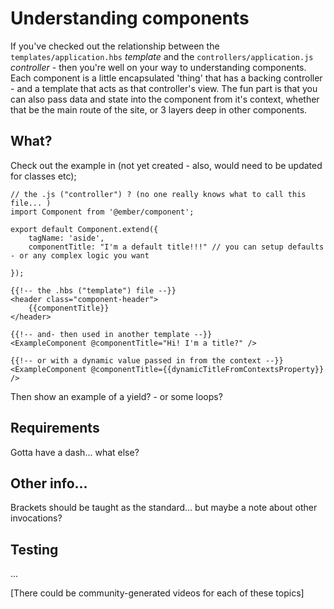 
# Understanding components

If you've checked out the relationship between the `templates/application.hbs` _template_ and the `controllers/application.js` _controller_ - then you're well on your way to understanding components. Each component is a little encapsulated 'thing' that has a backing controller - and a template that acts as that controller's view. The fun part is that you can also pass data and state into the component from it's context, whether that be the main route of the site, or 3 layers deep in other components.

## What?

Check out the example in (not yet created - also, would need to be updated for classes etc);

```
// the .js ("controller") ? (no one really knows what to call this file... )
import Component from '@ember/component';

export default Component.extend({
	tagName: 'aside',
	componentTitle: "I'm a default title!!!" // you can setup defaults - or any complex logic you want

});
```

```
{{!-- the .hbs ("template") file --}}
<header class="component-header">
	{{componentTitle}}
</header>
```

```
{{!-- and- then used in another template --}}
<ExampleComponent @componentTitle="Hi! I'm a title?" />
```

```
{{!-- or with a dynamic value passed in from the context --}}
<ExampleComponent @componentTitle={{dynamicTitleFromContextsProperty}} />
```

Then show an example of a yield? - or some loops?


## Requirements

Gotta have a dash... what else?


## Other info...

Brackets should be taught as the standard... but maybe a note about other invocations?


## Testing

...

[There could be community-generated videos for each of these topics]
